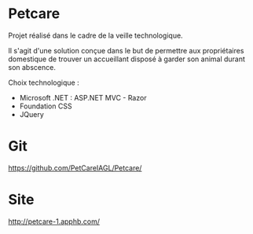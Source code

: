 # Petcare
Projet réalisé dans le cadre de la veille technologique.

Il s'agit d'une solution conçue dans le but de permettre aux propriétaires domestique de trouver un accueillant disposé à garder son animal durant son abscence.

Choix technologique :
* Microsoft .NET : ASP.NET MVC - Razor
* Foundation CSS
* JQuery

# Git
https://github.com/PetCareIAGL/Petcare/

# Site
http://petcare-1.apphb.com/
